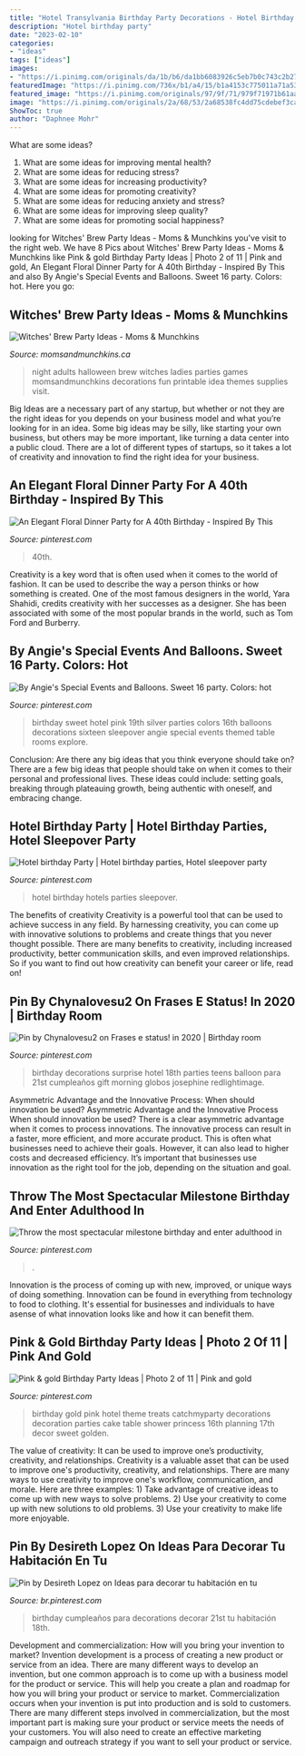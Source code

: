 ```yaml
---
title: "Hotel Transylvania Birthday Party Decorations - Hotel Birthday Hotels Parties Sleepover"
description: "Hotel birthday party"
date: "2023-02-10"
categories:
- "ideas"
tags: ["ideas"]
images:
- "https://i.pinimg.com/originals/da/1b/b6/da1bb6083926c5eb7b0c743c2b2725b1.jpg"
featuredImage: "https://i.pinimg.com/736x/b1/a4/15/b1a4153c775011a71a53c75d0ef30e06.jpg"
featured_image: "https://i.pinimg.com/originals/97/9f/71/979f71971b61aaad2bdbc3821e9da213.jpg"
image: "https://i.pinimg.com/originals/2a/68/53/2a68538fc4dd75cdebef3ca4092547cd.jpg"
ShowToc: true
author: "Daphnee Mohr"
---
```



What are some ideas?
1. What are some ideas for improving mental health? 
2. What are some ideas for reducing stress? 
3. What are some ideas for increasing productivity? 
4. What are some ideas for promoting creativity?
5. What are some ideas for reducing anxiety and stress? 
6. What are some ideas for improving sleep quality?
7. What are some ideas for promoting social happiness?

	

		
looking for Witches&#039; Brew Party Ideas - Moms &amp; Munchkins you've visit to the right web. We have 8 Pics about Witches&#039; Brew Party Ideas - Moms &amp; Munchkins like Pink &amp; gold Birthday Party Ideas | Photo 2 of 11 | Pink and gold, An Elegant Floral Dinner Party for A 40th Birthday - Inspired By This and also By Angie&#039;s Special Events and Balloons. Sweet 16 party. Colors: hot. Here you go:
		
    
## Witches&#039; Brew Party Ideas - Moms &amp; Munchkins

<img loading=lazy src="https://www.momsandmunchkins.ca/wp-content/uploads/2015/09/witches-brew-party-12.jpg" onerror="this.onerror=null;this.src='https://tse2.mm.bing.net/th?id=OIP.1SlcWchYatksM42AZ40CewHaMN&amp;pid=15.1';" alt="Witches&#039; Brew Party Ideas - Moms &amp; Munchkins">

_Source: momsandmunchkins.ca_

>night adults halloween brew witches ladies parties games momsandmunchkins decorations fun printable idea themes supplies visit. 

	

Big Ideas are a necessary part of any startup, but whether or not they are the right ideas for you depends on your business model and what you’re looking for in an idea. Some big ideas may be silly, like starting your own business, but others may be more important, like turning a data center into a public cloud. There are a lot of different types of startups, so it takes a lot of creativity and innovation to find the right idea for your business.

    
## An Elegant Floral Dinner Party For A 40th Birthday - Inspired By This

<img loading=lazy src="https://i.pinimg.com/736x/63/13/36/631336ecea0a51be85e6797ff8a98dbc.jpg" onerror="this.onerror=null;this.src='https://tse4.mm.bing.net/th?id=OIP.lkNo4beu6yOpqBy28ZCQwgHaKH&amp;pid=15.1';" alt="An Elegant Floral Dinner Party for A 40th Birthday - Inspired By This">

_Source: pinterest.com_

>40th. 

	

Creativity is a key word that is often used when it comes to the world of fashion. It can be used to describe the way a person thinks or how something is created. One of the most famous designers in the world, Yara Shahidi, credits creativity with her successes as a designer. She has been associated with some of the most popular brands in the world, such as Tom Ford and Burberry.

    
## By Angie&#039;s Special Events And Balloons. Sweet 16 Party. Colors: Hot

<img loading=lazy src="https://i.pinimg.com/originals/2a/68/53/2a68538fc4dd75cdebef3ca4092547cd.jpg" onerror="this.onerror=null;this.src='https://tse1.mm.bing.net/th?id=OIP.XqUILfFB8o2LbOcXFt2rlgHaJ4&amp;pid=15.1';" alt="By Angie&#039;s Special Events and Balloons. Sweet 16 party. Colors: hot">

_Source: pinterest.com_

>birthday sweet hotel pink 19th silver parties colors 16th balloons decorations sixteen sleepover angie special events themed table rooms explore. 

	

Conclusion: Are there any big ideas that you think everyone should take on?
There are a few big ideas that people should take on when it comes to their personal and professional lives. These ideas could include: setting goals, breaking through plateauing growth, being authentic with oneself, and embracing change.

    
## Hotel Birthday Party | Hotel Birthday Parties, Hotel Sleepover Party

<img loading=lazy src="https://i.pinimg.com/736x/88/18/fb/8818fb90158b1e5ac2dd2445bdb86835--hotel-birthday-parties-hotels.jpg" onerror="this.onerror=null;this.src='https://tse2.mm.bing.net/th?id=OIP.I-m-STqBDhm8QJN3hw9CZAHaFi&amp;pid=15.1';" alt="Hotel birthday Party | Hotel birthday parties, Hotel sleepover party">

_Source: pinterest.com_

>hotel birthday hotels parties sleepover. 

	

The benefits of creativity
Creativity is a powerful tool that can be used to achieve success in any field. By harnessing creativity, you can come up with innovative solutions to problems and create things that you never thought possible. There are many benefits to creativity, including increased productivity, better communication skills, and even improved relationships. So if you want to find out how creativity can benefit your career or life, read on!

    
## Pin By Chynalovesu2 On Frases E Status! In 2020 | Birthday Room

<img loading=lazy src="https://i.pinimg.com/originals/97/9f/71/979f71971b61aaad2bdbc3821e9da213.jpg" onerror="this.onerror=null;this.src='https://tse3.mm.bing.net/th?id=OIP.Bl2n1IQK67A5j7gJvQlZTAHaJ3&amp;pid=15.1';" alt="Pin by Chynalovesu2 on Frases e status! in 2020 | Birthday room">

_Source: pinterest.com_

>birthday decorations surprise hotel 18th parties teens balloon para 21st cumpleaños gift morning globos josephine redlightimage. 

	

Asymmetric Advantage and the Innovative Process: When should innovation be used?
Asymmetric Advantage and the Innovative Process
When should innovation be used? There is a clear asymmetric advantage when it comes to process innovations. The innovative process can result in a faster, more efficient, and more accurate product. This is often what businesses need to achieve their goals. However, it can also lead to higher costs and decreased efficiency. It’s important that businesses use innovation as the right tool for the job, depending on the situation and goal.

    
## Throw The Most Spectacular Milestone Birthday And Enter Adulthood In

<img loading=lazy src="https://i.pinimg.com/originals/da/1b/b6/da1bb6083926c5eb7b0c743c2b2725b1.jpg" onerror="this.onerror=null;this.src='https://tse4.mm.bing.net/th?id=OIP.lBTbvQ7pYv8igYDpzJDMYQHaHa&amp;pid=15.1';" alt="Throw the most spectacular milestone birthday and enter adulthood in">

_Source: pinterest.com_

>. 

	

Innovation is the process of coming up with new, improved, or unique ways of doing something. Innovation can be found in everything from technology to food to clothing. It's essential for businesses and individuals to have asense of what innovation looks like and how it can benefit them.

    
## Pink &amp; Gold Birthday Party Ideas | Photo 2 Of 11 | Pink And Gold

<img loading=lazy src="https://i.pinimg.com/736x/5f/69/72/5f6972692a93a576aa0141dfc60f98f2--pink-gold-birthday-gold-birthday-party.jpg" onerror="this.onerror=null;this.src='https://tse3.mm.bing.net/th?id=OIP.SONpXw9wiVBKBzofWkMiigHaJ3&amp;pid=15.1';" alt="Pink &amp; gold Birthday Party Ideas | Photo 2 of 11 | Pink and gold">

_Source: pinterest.com_

>birthday gold pink hotel theme treats catchmyparty decorations decoration parties cake table shower princess 16th planning 17th decor sweet golden. 

	

The value of creativity: It can be used to improve one’s productivity, creativity, and relationships.
Creativity is a valuable asset that can be used to improve one's productivity, creativity, and relationships. There are many ways to use creativity to improve one's workflow, communication, and morale. Here are three examples: 1) Take advantage of creative ideas to come up with new ways to solve problems. 2) Use your creativity to come up with new solutions to old problems. 3) Use your creativity to make life more enjoyable.

    
## Pin By Desireth Lopez On Ideas Para Decorar Tu Habitación En Tu

<img loading=lazy src="https://i.pinimg.com/736x/b1/a4/15/b1a4153c775011a71a53c75d0ef30e06.jpg" onerror="this.onerror=null;this.src='https://tse3.mm.bing.net/th?id=OIP.B-F1-yL_P8xeMwyIdcU6hQHaJ3&amp;pid=15.1';" alt="Pin by Desireth Lopez on Ideas para decorar tu habitación en tu">

_Source: br.pinterest.com_

>birthday cumpleaños para decorations decorar 21st tu habitación 18th. 

	

Development and commercialization: How will you bring your invention to market?
Invention development is a process of creating a new product or service from an idea. There are many different ways to develop an invention, but one common approach is to come up with a business model for the product or service. This will help you create a plan and roadmap for how you will bring your product or service to market.
 Commercialization occurs when your invention is put into production and is sold to customers. There are many different steps involved in commercialization, but the most important part is making sure your product or service meets the needs of your customers. You will also need to create an effective marketing campaign and outreach strategy if you want to sell your product or service.

